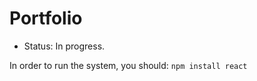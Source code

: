 <h1>Portfolio</h1>

- Status: In progress.

In order to run the system, you should:
```npm install react```
